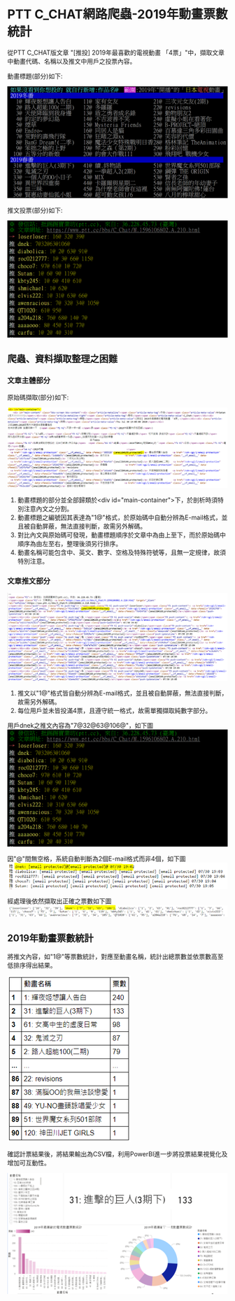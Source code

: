# PTT C_CHAT網路爬蟲-2019年動畫票數統計
從PTT C_CHAT版文章 "[推投] 2019年最喜歡的電視動畫 「4票」"中，擷取文章中動畫代碼、名稱以及推文中用戶之投票內容。

動畫標題(部分)如下:

![cchat1](/readme/PTT_CCHAT動畫標題.PNG)

推文投票(部分)如下:

![cchat2](/readme/PTT_CCHAT推文投票.PNG)

## 爬蟲、資料擷取整理之困難
### 文章**主體**部分


原始碼擷取(部分)如下:

![cchat3](/readme/文章主體原始碼.PNG)

1. 動畫標題的部分並全部歸類於\<div id="main-container">下，於剖析時須特別注意內文之分割。
2. 動畫標題之編號因其表達為"1@"格式，於原始碼中自動分辨為E-mail格式，並且被自動屏蔽，無法直接判斷，故需另外解碼。
3. 對比內文與原始碼可發現，動畫標題順序於文章中為由上至下，而於原始碼中順序為由左至右，整理後須另行排序。
4. 動畫名稱可能包含中、英文、數字、空格及特殊符號等，且無一定規律，故須特別注意。

  

### 文章**推文**部分

![cchat4](/readme/文章推文原始碼.PNG)

1. 推文以"1@"格式皆自動分辨為E-mail格式，並且被自動屏蔽，無法直接判斷，故需另外解碼。
2. 每位用戶並未皆投滿4票，且遵守統一格式，故需單獨擷取純數字部分。

  用戶dnek之推文內容為"7@32@63@106@"，如下圖
  ![cchat2](/readme/PTT_CCHAT推文投票.PNG)
  
  因"@"間無空格，系統自動判斷為2個E-mail格式而非4個，如下圖
  ![cchat5](/readme/dnek_email_protect.PNG)
  
  經處理後依然擷取出正確之票數如下圖
  ![cchat6](/readme/dnek_extract.PNG)
  
## 2019年動畫票數統計
將推文內容，如"1@"等票數統計，對應至動畫名稱，統計出總票數並依票數高至低排序得出結果。

 ![cchat7](/readme/PTT_CCHAT推文投票結果.PNG)
 
確認計票結果後，將結果輸出為CSV檔，利用PowerBI進一步將投票結果視覺化及增加可互動性。

 ![cchat](/readme/C_CHAT票數視覺化.PNG)

